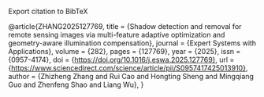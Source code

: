 Export citation to BibTeX

@article{ZHANG2025127769,
title = {Shadow detection and removal for remote sensing images via multi-feature adaptive optimization and geometry-aware illumination compensation},
journal = {Expert Systems with Applications},
volume = {282},
pages = {127769},
year = {2025},
issn = {0957-4174},
doi = {https://doi.org/10.1016/j.eswa.2025.127769},
url = {https://www.sciencedirect.com/science/article/pii/S0957417425013910},
author = {Zhizheng Zhang and Rui Cao and Hongting Sheng and Mingqiang Guo and Zhenfeng Shao and Liang Wu},
}
